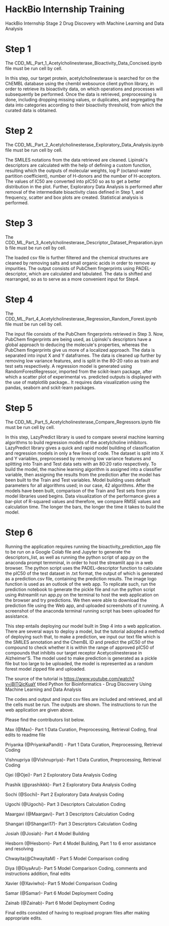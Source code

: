 # HackBio Internship Training
HackBio Internship Stage 2 Drug Discovery with Machine Learning and Data Analysis
# Step 1
The CDD_ML_Part_1_Acetylcholinesterase_Bioactivity_Data_Concised.ipynb file must be run cell by cell.

In this step, our target protein, acetylcholinesterase is searched for on the ChEMBL database using the chembl websource client python library, in order to retrieve its bioactivity data, on which operations and processes will subsequently be performed. Once the data is retrieved, preprocessing is done, including dropping missing values, or duplicates, and segregating the data into categories according to their bioactivity threshold, from which the curated data is obtained.
# Step 2
The CDD_ML_Part_2_Acetylcholinesterase_Exploratory_Data_Analysis.ipynb file must be run cell by cell.

The SMILES notations from the data retrieved are cleaned. Lipinski's descriptors are calculated with the help of defining a custom function, resulting which the outputs of molecular weights, log P (octanol-water partition coefficient), number of H-donors and the number of H-acceptors. The values of IC50 are converted into pIC50 so as to get a better distribution in the plot. Further, Exploratory Data Analysis is performed after removal of the intermediate bioactivity class defined in Step 1, and frequency, scatter and box plots are created. Statistical analysis is performed. 
# Step 3
The CDD_ML_Part_3_Acetylcholinesterase_Descriptor_Dataset_Preparation.ipynb file must be run cell by cell.

The loaded csv file is further filtered and the chemical structures are cleaned by removing salts and small organic acids in order to remove ay impurities. The output consists of PubChem fingerprints using PADEL-descriptor, which are calculated and tabulated. The data is shifted and rearranged, so as to serve as a more convenient input for Step4.
# Step 4
The CDD_ML_Part_4_Acetylcholinesterase_Regression_Random_Forest.ipynb file must be run cell by cell.

The input file consists of the PubChem fingerprints retrieved in Step 3. Now, PubChem fingerprints are being used, as Lipinski's descriptors have a global approach to deducing the molecule's properties, whereas the PubChem fingerprints give us more of a localized approach. The data is separated into input X and Y dataframes. The data is cleaned up further by removing low variance features, and is split in the 80-20 ratio as train and test sets respectively. A regression model is generated using RandomForestRegressor, imported from the scikit-learn package, after which a scatter plot of experimental vs. predicted outputs is displayed with the use of matplotlib package.. It requires data visualization using the pandas, seaborn and sckit-learn packages.
# Step 5
The CDD_ML_Part_5_Acetylcholinesterase_Compare_Regressors.ipynb file must be run cell by cell.

In this step, LazyPredict library is used to compare several machine learning algorithms to build regression models of the acetylcholine inhibitors. LazyPredict library gives a quick and rapid model building of classification and regression models in only a few lines of code. The dataset is split into X and Y variables, preprocessed by removing low variance features and splitting into Train and Test data sets with an 80:20 ratio respectively. 
To build the model, the machine learning algorithm is assigned into a classifier variable, then assigning the results from the prediction after the model has been built to the Train and Test variables.
Model building uses default parameters for all algorithms used; in our case, 42 algorithms. After the models have been built, comparison of the Train and Test sets from prior model libraries used begins. Data visualization of the performance gives a bar-plot of R-squared values and therefore, we compare RMSE values and calculation time. The longer the bars, the longer the time it takes to build the model. 
# Step 6
Running the application requires running the bioactivity_prediction_app file to be run on a Google Colab file and Jupyter to generate the descriptors_list, as well as running the python script of app.py on the anaconda prompt termminal, in order to host the streamlit app in a web browser. The python script uses the PADEL-descriptor function to calculate the pIC50 of the test dataset in .txt format, the output of which is generated as a prediction.csv file, containing the prediction results. The image logo function is used as an outlook of the web app.
To replicate such, run the prediction notebook to generate the pickle file and run the python script using #streamlit run app.py on the terminal to host the web application on the browser and try predictions. We then were able to download the prediction file using the Web app, and uploaded screenshots of it running. A screenshot of the anaconda terminal running script has been uploaded for assistance.

This step entails deploying our model built in Step 4 into a web application. There are several ways to deploy a model, but the tutorial adopted a method of deploying such that, to make a prediction, we input our text file which is the SMILES annotation and the ChemBL ID and predict the pIC50 of the compound to check whether it is within the range of approved pIC50 of compounds that inhibits our target receptor Acetycolinesterase in Alzheimer'S.
The model used to make prediction is generated as a pickle file but too large to be uploaded, the model is represented as a random forest model zipped file and uploaded.


The source of the tutorial is https://www.youtube.com/watch?v=jBlTQjcKuaY titled Python for Bioinformatics - Drug Discovery Using Machine Learning and Data Analysis

The codes and output and input csv files are included and retrieved, and all the cells must be run. The outputs are shown. The instructions to run the web application are given above.

Please find the contributors list below.

Max (@Max)- Part 1 Data Curation, Preprocessing, Retrieval  Coding, final edits to readme file

Priyanka (@PriyankaPandit) - Part 1 Data Curation, Preprocessing, Retrieval  Coding

Vishnupriya (@Vishnupriya)- Part 1 Data Curation, Preprocessing, Retrieval Coding


Ojei (@Ojei)- Part 2 Exploratory Data Analysis Coding

Prashik (@prashikkk)- Part 2 Exploratory Data Analysis Coding

Sochi (@Sochi)- Part 2 Exploratory Data Analysis Coding

Ugochi (@Ugochi)- Part 3 Descriptors Calculation Coding

Maargavi (@Maargavi)- Part 3 Descriptors Calculation Coding

Shangari (@Shangari17)- Part 3 Descriptors Calculation Coding

Josiah (@Josiah)- Part 4 Model Building

Hesborn (@Hesborn)- Part 4 Model Building, Part 1 to 6 error assistance and resolving

Chwayita(@ChwayitaM) - Part 5 Model Comparison coding

Diya (@DiyaArul)- Part 5 Model Comparison Coding, comments and instructions addition, final edits

Xavier (@Xaviwho)- Part 5 Model Comparison Coding

Samar (@Samar)- Part 6 Model Deployment Coding

Zainab (@Zainab)- Part 6 Model Deployment Coding

Final edits consisted of having to reupload program files after making appropriate edits.

